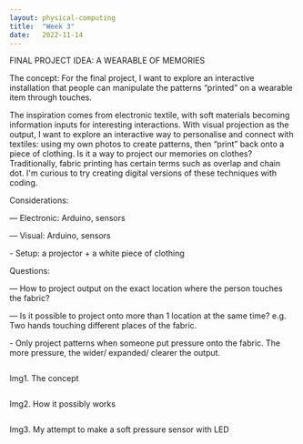 ```yaml
---
layout: physical-computing
title:  "Week 3"
date:   2022-11-14
---
```


<div id="content-container">
  <div class="col w-45">
    <div class="text-wrapper">
      <p>FINAL PROJECT IDEA: A WEARABLE OF MEMORIES</p>
      <p>The concept: For the final project, I want to explore an interactive installation that people can manipulate the patterns “printed” on a wearable item through touches.</p>
      <p>The inspiration comes from electronic textile, with soft materials becoming information inputs for interesting interactions. With visual projection as the output, I want to explore an interactive way to personalise and connect with textiles: using my own photos to create patterns, then “print” back onto a piece of clothing. Is it a way to project our memories on clothes? Traditionally, fabric printing has certain terms such as overlap and chain dot. I'm curious to try creating digital versions of these techniques with coding. </p>
    </div>
    <div class="text-wrapper">
    <p>Considerations:</p>
        <p>— Electronic: Arduino, sensors</p>
        <p>— Visual: Arduino, sensors</p>
        <p>- Setup: a projector + a white piece of clothing</p>
    </div>
    <div class="text-wrapper">
    <p>Questions:</p>
        <p>— How to project output on the exact location where the person touches the fabric?</p>
        <p>— Is it possible to project onto more than 1 location at the same time? e.g. Two hands touching different places of the fabric.</p>
        <p>- Only project patterns when someone put pressure onto the fabric. The more pressure, the wider/ expanded/ clearer the output.</p>
    </div>
    </div>
    
  <div class="col w-45">
    <div class="img-wrapper">
      <img src="{{site.baseurl}}/assets/img/physical-computing/week3/1.jpeg" alt="">
      <p>Img1. The concept</p>
    </div>
    <div class="img-wrapper">
      <img src="{{site.baseurl}}/assets/img/physical-computing/week3/2.jpeg" alt="">
      <p>Img2. How it possibly works</p>
    </div>
    <div class="img-wrapper">
      <img src="{{site.baseurl}}/assets/img/physical-computing/week3/3.jpeg" alt="">
      <p>Img3. My attempt to make a soft pressure sensor with LED</p>
    </div>
  </div>
</div>